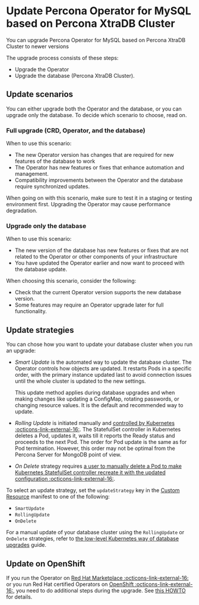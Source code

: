 # Update Percona Operator for MySQL based on Percona XtraDB Cluster

You can upgrade Percona Operator for MySQL based on Percona XtraDB Cluster to newer versions

The upgrade process consists of these steps:

* Upgrade the Operator  
* Upgrade the database (Percona XtraDB Cluster).

## Update scenarios

You can either upgrade both the Operator and the database, or you can upgrade only the database. To decide which scenario to choose, read on.

### Full upgrade (CRD, Operator, and the database)

When to use this scenario:

* The new Operator version has changes that are required for new features of the database to work
* The Operator has new features or fixes that enhance automation and management.
* Compatibility improvements between the Operator and the database require synchronized updates.

When going on with this scenario, make sure to test it in a staging or testing environment first. Upgrading the Operator may cause performance degradation.

### Upgrade only the database

When to use this scenario:

* The new version of the database has new features or fixes that are not related to the Operator or other components of your infrastructure
* You have updated the Operator earlier and now want to proceed with the database update.

When choosing this scenario, consider the following:

* Check that the current Operator version supports the new database version.
* Some features may require an Operator upgrade later for full functionality.

## Update strategies

You can chose how you want to update your database cluster when you run an upgrade:

* *Smart Update* is the automated way to update the database cluster. The Operator controls how objects are updated. It restarts Pods in a specific order, with the primary instance updated last to avoid connection issues until the whole cluster is updated to the new settings.

    This update method applies during database upgrades and when making changes like updating a ConfigMap, rotating passwords, or changing resource values. It is the default and recommended way to update.

* *Rolling Update* is initiated manually and [controlled by Kubernetes  :octicons-link-external-16:](https://kubernetes.io/docs/concepts/workloads/controllers/statefulset/#update-strategies). The StatefulSet controller in Kubernetes deletes a Pod, updates it, waits till it reports the Ready status and proceeds to the next Pod. The order for Pod update is the same as for Pod termination. However, this order may not be optimal from the Percona Server for MongoDB point of view.

* *On Delete* strategy requires [a user to manually delete a Pod to make Kubernetes StatefulSet controller recreate it with the updated configuration :octicons-link-external-16:](https://kubernetes.io/docs/concepts/workloads/controllers/statefulset/#update-strategies).

To select an update strategy, set the `updateStrategy` key in the [Custom Resource](operator.md) manifest to one of the following:

* `SmartUpdate`
* `RollingUpdate`
* `OnDelete`

For a manual update of your database cluster using the `RollingUpdate` or `OnDelete` strategies, refer to [the low-level Kubernetes way of database upgrades](update_manually.md) guide.

## Update on OpenShift

If you run the Operator on [Red Hat Marketplace :octicons-link-external-16:](https://marketplace.redhat.com) or you run Red Hat certified Operators on [OpenShift :octicons-link-external-16:](https://www.redhat.com/en/technologies/cloud-computing/openshift), you need to do additional steps during the upgrade. See [this HOWTO](update_openshift.md) for details.
